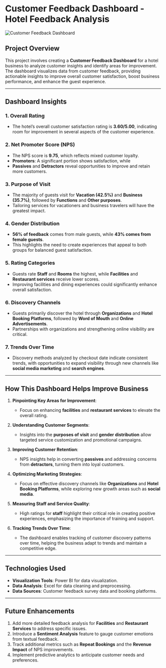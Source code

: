 # **Customer Feedback Dashboard - Hotel Feedback Analysis**

![Customer Feedback Dashboard](./customer_feedback_dashboard.png)

## **Project Overview**
This project involves creating a **Customer Feedback Dashboard** for a hotel business to analyze customer insights and identify areas for improvement. The dashboard visualizes data from customer feedback, providing actionable insights to improve overall customer satisfaction, boost business performance, and enhance the guest experience. 

---

## **Dashboard Insights**
### **1. Overall Rating**  
- The hotel’s overall customer satisfaction rating is **3.60/5.00**, indicating room for improvement in several aspects of the customer experience.

### **2. Net Promoter Score (NPS)**  
- The NPS score is **9.75**, which reflects mixed customer loyalty.  
- **Promoters**: A significant portion shows satisfaction, while  
- **Passives** and **Detractors** reveal opportunities to improve and retain more customers.

### **3. Purpose of Visit**  
- The majority of guests visit for **Vacation (42.5%)** and **Business (35.7%)**, followed by **Functions** and **Other purposes**.  
- Tailoring services for vacationers and business travelers will have the greatest impact.

### **4. Gender Distribution**  
- **56% of feedback** comes from male guests, while **43% comes from female guests**.  
- This highlights the need to create experiences that appeal to both groups for balanced guest satisfaction.

### **5. Rating Categories**  
- Guests rate **Staff** and **Rooms** the highest, while **Facilities** and **Restaurant services** receive lower scores.  
- Improving facilities and dining experiences could significantly enhance overall satisfaction.

### **6. Discovery Channels**  
- Guests primarily discover the hotel through **Organizations** and **Hotel Booking Platforms**, followed by **Word of Mouth** and **Online Advertisements**.  
- Partnerships with organizations and strengthening online visibility are critical.

### **7. Trends Over Time**  
- Discovery methods analyzed by checkout date indicate consistent trends, with opportunities to expand visibility through new channels like **social media marketing** and **search engines**.

---

## **How This Dashboard Helps Improve Business**
1. **Pinpointing Key Areas for Improvement**:  
   - Focus on enhancing **facilities** and **restaurant services** to elevate the overall rating.

2. **Understanding Customer Segments**:  
   - Insights into the **purposes of visit** and **gender distribution** allow targeted service customization and promotional campaigns.

3. **Improving Customer Retention**:  
   - NPS insights help in converting **passives** and addressing concerns from **detractors**, turning them into loyal customers.

4. **Optimizing Marketing Strategies**:  
   - Focus on effective discovery channels like **Organizations** and **Hotel Booking Platforms**, while exploring new growth areas such as **social media**.

5. **Measuring Staff and Service Quality**:  
   - High ratings for **staff** highlight their critical role in creating positive experiences, emphasizing the importance of training and support.

6. **Tracking Trends Over Time**:  
   - The dashboard enables tracking of customer discovery patterns over time, helping the business adapt to trends and maintain a competitive edge.

---

## **Technologies Used**
- **Visualization Tools**: Power BI for data visualization.
- **Data Analysis**: Excel for data cleaning and preprocessing.
- **Data Sources**: Customer feedback survey data and booking platforms.

---

## **Future Enhancements**
1. Add more detailed feedback analysis for **Facilities** and **Restaurant Services** to address specific issues.  
2. Introduce a **Sentiment Analysis** feature to gauge customer emotions from textual feedback.  
3. Track additional metrics such as **Repeat Bookings** and the **Revenue Impact** of NPS improvements.  
4. Implement predictive analytics to anticipate customer needs and preferences.




